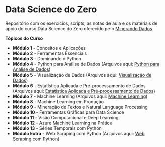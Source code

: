 # Data Science do Zero

Repositório com os exercícios, scripts, as notas de aula e os materiais de apoio do curso Data Science do Zero oferecido pelo <a href="https://minerandodados.com.br/">Minerando Dados</a>.

**Tópicos do Curso**
 - <b>Módulo 1</b> - Conceitos e Aplicações
 - <b>Módulo 2</b> - Ferramentas Essenciais
 - <b>Módulo 3</b> - Dominando o Python
 - <b>Módulo 4</b> - Python para Análise de Dados
 (Arquivos aqui: <a href="https://github.com/brunatoloti/data-science-do-zero/tree/main/Python%20para%20An%C3%A1lise%20de%20Dados">Python para Análise de Dados</a>)
 - <b>Módulo 5</b> - Visualização de Dados
 (Arquivos aqui: <a href="https://github.com/brunatoloti/data-science-do-zero/tree/main/Visualiza%C3%A7%C3%A3o%20de%20Dados">Visualização de Dados</a>)
 - <b>Módulo 6</b> - Estatística Aplicada e Pré-processamento de Dados
 (Arquivos aqui: <a href="https://github.com/brunatoloti/data-science-do-zero/tree/main/Estat%C3%ADstica%20Aplicada%20e%20Pr%C3%A9-processamento%20de%20Dados">Estatística Aplicada e Pré-processamento de Dados</a>)
 - <b>Módulo 7</b> - Machine Learning
 (Arquivos aqui: <a href="https://github.com/brunatoloti/data-science-do-zero/tree/main/Machine%20Learning">Machine Learning</a>)
 - <b>Módulo 8</b> - Machine Learning em Produção
 - <b>Módulo 9</b> - Mineração de Textos e Natural Language Processing
 - <b>Módulo 10</b> - Ferramentas Gráficas para Data Science
 - <b>Módulo 11</b> - Visão Computacional e Deep Learning
 - <b>Módulo 12</b> - Azure Machine Learning na Prática
 - <b>Módulo 13</b> - Séries Temporais com Python
 - <b>Módulo Extra</b> - Web Scraping com Python
 (Arquivos aqui: <a href="https://github.com/brunatoloti/web-scraping-tripadvisor">Web Scraping com Python</a>)
